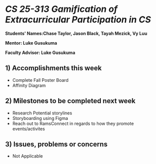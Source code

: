 # *CS 25-313 Gamification of Extracurricular Participation in CS*

**Students' Names:Chase Taylor, Jason Black, Tayah Mezick, Vy Luu**

**Mentor: Luke Gusukuma**

**Faculty Advisor: Luke Gusukuma**

## 1) Accomplishments this week ##
   - Complete Fall Poster Board 
   - Affinity Diagram 

## 2) Milestones to be completed next week ##
   - Research Potential storylines
   - Storyboarding using Figma 
   - Reach out to RamsConnect in regards to how they promote events/activites 

## 3) Issues, problems or concerns ##
   - Not Applicable 
   


